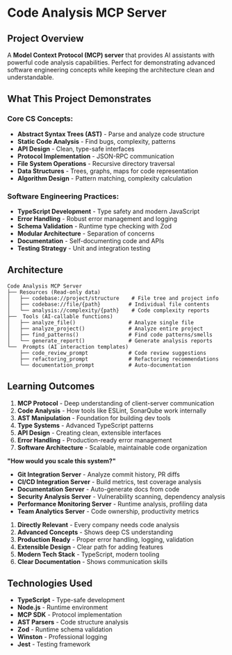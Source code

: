 #  Code Analysis MCP Server

##  Project Overview

A **Model Context Protocol (MCP) server** that provides AI assistants with powerful code analysis capabilities. Perfect for demonstrating advanced software engineering concepts while keeping the architecture clean and understandable.

##  What This Project Demonstrates

### **Core CS Concepts:**
- **Abstract Syntax Trees (AST)** - Parse and analyze code structure  
- **Static Code Analysis** - Find bugs, complexity, patterns
- **API Design** - Clean, type-safe interfaces
- **Protocol Implementation** - JSON-RPC communication
- **File System Operations** - Recursive directory traversal
- **Data Structures** - Trees, graphs, maps for code representation
- **Algorithm Design** - Pattern matching, complexity calculation

### **Software Engineering Practices:**
- **TypeScript Development** - Type safety and modern JavaScript
- **Error Handling** - Robust error management and logging
- **Schema Validation** - Runtime type checking with Zod
- **Modular Architecture** - Separation of concerns
- **Documentation** - Self-documenting code and APIs
- **Testing Strategy** - Unit and integration testing

##  Architecture

```
Code Analysis MCP Server
├── Resources (Read-only data)
│   ├── codebase://project/structure    # File tree and project info
│   ├── codebase://file/{path}         # Individual file contents  
│   └── analysis://complexity/{path}    # Code complexity reports
├──  Tools (AI-callable functions)
│   ├── analyze_file()                 # Analyze single file
│   ├── analyze_project()              # Analyze entire project
│   ├── find_patterns()                # Find code patterns/smells
│   └── generate_report()              # Generate analysis reports
└──  Prompts (AI interaction templates)
    ├── code_review_prompt             # Code review suggestions
    ├── refactoring_prompt             # Refactoring recommendations
    └── documentation_prompt           # Auto-documentation
```

##  Learning Outcomes


1. **MCP Protocol** - Deep understanding of client-server communication
2. **Code Analysis** - How tools like ESLint, SonarQube work internally  
3. **AST Manipulation** - Foundation for building dev tools
4. **Type Systems** - Advanced TypeScript patterns
5. **API Design** - Creating clean, extensible interfaces
6. **Error Handling** - Production-ready error management
7. **Software Architecture** - Scalable, maintainable code organization


**"How would you scale this system?"**

- **Git Integration Server** - Analyze commit history, PR diffs
- **CI/CD Integration Server** - Build metrics, test coverage analysis  
- **Documentation Server** - Auto-generate docs from code
- **Security Analysis Server** - Vulnerability scanning, dependency analysis
- **Performance Monitoring Server** - Runtime analysis, profiling data
- **Team Analytics Server** - Code ownership, productivity metrics


1. **Directly Relevant** - Every company needs code analysis
2. **Advanced Concepts** - Shows deep CS understanding
3. **Production Ready** - Proper error handling, logging, validation
4. **Extensible Design** - Clear path for adding features
5. **Modern Tech Stack** - TypeScript, modern tooling
6. **Clear Documentation** - Shows communication skills

##  Technologies Used

- **TypeScript** - Type-safe development
- **Node.js** - Runtime environment  
- **MCP SDK** - Protocol implementation
- **AST Parsers** - Code structure analysis
- **Zod** - Runtime schema validation
- **Winston** - Professional logging
- **Jest** - Testing framework
